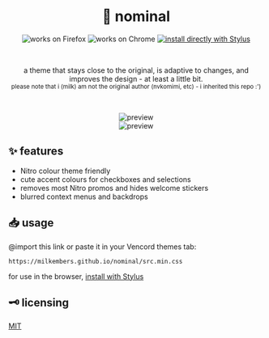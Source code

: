 <h1 align="center">
	🌸 nominal
</h1>

<p align="center">
		<img alt="works on Firefox" src="https://img.shields.io/badge/works_on-firefox-ff8c28?style=for-the-badge&logo=Firefox-Browser&logoColor=white">
		<img alt="works on Chrome" src="https://img.shields.io/badge/works_on-chrome-4285f4?style=for-the-badge&logo=Google-chrome&logoColor=white">
	<a href="https://milkembers.github.io/nominal/nominal.user.css">
		<img alt="install directly with Stylus" src="https://img.shields.io/badge/install_directly_with-stylus-00adad?style=for-the-badge"></a>
</p>

<br /><p align="center">
	a theme that stays close to the original, is adaptive to changes, and improves the design - at least a little bit.<br />
	<sub>please note that i (milk) am not the original author (nvkomimi, etc) - i inherited this repo :')</sub>
</p>

<br /><p align="center">
	<img alt="preview" src="https://milkembers.github.io/nominal/assets/mainpreview.png"><br/>
	<img alt="preview" src="https://milkembers.github.io/nominal/assets/nitrocolourpreview.png">
</p>

## ✨ features

- Nitro colour theme friendly
- cute accent colours for checkboxes and selections
- removes most Nitro promos and hides welcome stickers
- blurred context menus and backdrops

## 📥 usage

@import this link or paste it in your Vencord themes tab:

```
https://milkembers.github.io/nominal/src.min.css
```

for use in the browser, [install with Stylus](nominal.user.css)

## 🗝️ licensing

[MIT](LICENSE)
